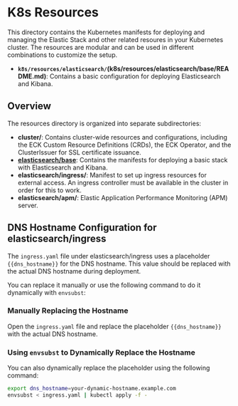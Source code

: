 # K8s Resources

This directory contains the Kubernetes manifests for deploying and managing the Elastic Stack and other related resoures in your Kubernetes cluster. The resources are modular and can be used in different combinations to customize the setup. 

- **`k8s/resources/elasticsearch/`(k8s/resources/elasticsearch/base/README.md)**: Contains a basic configuration for deploying Elasticsearch and Kibana.

## Overview

The resources directory is organized into separate subdirectories: 
 
 * **cluster/**: Contains cluster-wide resources and configurations, including the ECK Custom Resource Definitions (CRDs), the ECK Operator, and the ClusterIssuer for SSL certificate issuance.
 * [**elasticsearch/base**](k8s/resources/elasticsearch/base/README.md): Contains the manifests for deploying a basic stack with Elasticsearch and Kibana. 
 * **elasticsearch/ingress/**: Manifest to set up ingress resources for external access. An ingress controller must be available in the cluster in order for this to work.
 * **elasticsearch/apm/**: Elastic Application Performance Monitoring (APM) server.

## DNS Hostname Configuration for elasticsearch/ingress

The `ingress.yaml` file under elasticsearch/ingress uses a placeholder `{{dns_hostname}}` for the DNS hostname. This value should be replaced with the actual DNS hostname during deployment.

You can replace it manually or use the following command to do it dynamically with `envsubst`:

### Manually Replacing the Hostname

Open the `ingress.yaml` file and replace the placeholder `{{dns_hostname}}` with the actual DNS hostname.

### Using `envsubst` to Dynamically Replace the Hostname

You can also dynamically replace the placeholder using the following command:

```bash
export dns_hostname=your-dynamic-hostname.example.com
envsubst < ingress.yaml | kubectl apply -f -

